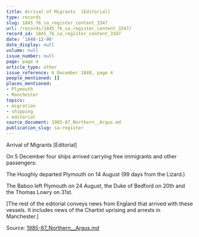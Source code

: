 ```yaml
---
title: Arrival of Migrants  [Editorial]
type: records
slug: 1845_76_sa_register_content_3347
url: /records/1845_76_sa_register_content_3347/
record_id: 1845_76_sa_register_content_3347
date: '1848-12-06'
date_display: null
volume: null
issue_number: null
page: page 4
article_type: other
issue_reference: 6 December 1848, page 4
people_mentioned: []
places_mentioned:
- Plymouth
- Manchester
topics:
- migration
- shipping
- editorial
source_document: 1985-87_Northern__Argus.md
publication_slug: sa-register
---
```


Arrival of Migrants  [Editorial]

On 5 December four ships arrived carrying free immigrants and other passengers:

The Hooghly departed Plymouth on 14 August (99 days from the Lizard.)

The Baboo left Plymouth on 24 August, the Duke of Bedford on 20th and the Thomas Lowry on 31st.

[The rest of the editorial conveys news from England that arrived with these vessels.  It includes news of the Chartist uprising and arrests in Manchester.]

Source: [1985-87_Northern__Argus.md](/downloads/markdown/1985-87_Northern__Argus.md)
